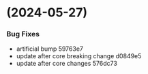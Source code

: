 #  (2024-05-27)


### Bug Fixes

* artificial bump 59763e7
* update after core breaking change d0849e5
* update after core changes 576dc73



